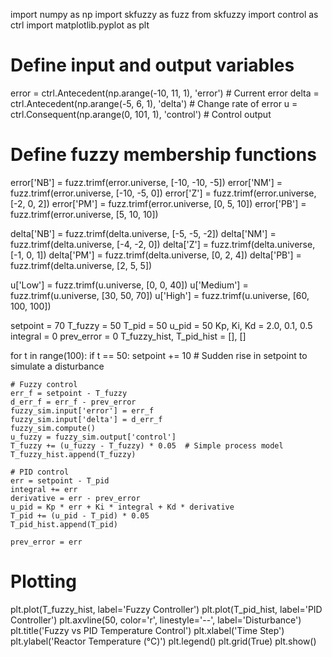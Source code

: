 import numpy as np
import skfuzzy as fuzz
from skfuzzy import control as ctrl
import matplotlib.pyplot as plt

# Define input and output variables
error = ctrl.Antecedent(np.arange(-10, 11, 1), 'error')  # Current error
delta = ctrl.Antecedent(np.arange(-5, 6, 1), 'delta')    # Change rate of error
u = ctrl.Consequent(np.arange(0, 101, 1), 'control')     # Control output

# Define fuzzy membership functions
error['NB'] = fuzz.trimf(error.universe, [-10, -10, -5])
error['NM'] = fuzz.trimf(error.universe, [-10, -5, 0])
error['Z']  = fuzz.trimf(error.universe, [-2, 0, 2])
error['PM'] = fuzz.trimf(error.universe, [0, 5, 10])
error['PB'] = fuzz.trimf(error.universe, [5, 10, 10])

delta['NB'] = fuzz.trimf(delta.universe, [-5, -5, -2])
delta['NM'] = fuzz.trimf(delta.universe, [-4, -2, 0])
delta['Z']  = fuzz.trimf(delta.universe, [-1, 0, 1])
delta['PM'] = fuzz.trimf(delta.universe, [0, 2, 4])
delta['PB'] = fuzz.trimf(delta.universe, [2, 5, 5])

u['Low']    = fuzz.trimf(u.universe, [0, 0, 40])
u['Medium'] = fuzz.trimf(u.universe, [30, 50, 70])
u['High']   = fuzz.trimf(u.universe, [60, 100, 100])

setpoint = 70
T_fuzzy = 50
T_pid = 50
u_pid = 50
Kp, Ki, Kd = 2.0, 0.1, 0.5
integral = 0
prev_error = 0
T_fuzzy_hist, T_pid_hist = [], []

for t in range(100):
    if t == 50:
        setpoint += 10  # Sudden rise in setpoint to simulate a disturbance

    # Fuzzy control
    err_f = setpoint - T_fuzzy
    d_err_f = err_f - prev_error
    fuzzy_sim.input['error'] = err_f
    fuzzy_sim.input['delta'] = d_err_f
    fuzzy_sim.compute()
    u_fuzzy = fuzzy_sim.output['control']
    T_fuzzy += (u_fuzzy - T_fuzzy) * 0.05  # Simple process model
    T_fuzzy_hist.append(T_fuzzy)

    # PID control
    err = setpoint - T_pid
    integral += err
    derivative = err - prev_error
    u_pid = Kp * err + Ki * integral + Kd * derivative
    T_pid += (u_pid - T_pid) * 0.05
    T_pid_hist.append(T_pid)

    prev_error = err

# Plotting
plt.plot(T_fuzzy_hist, label='Fuzzy Controller')
plt.plot(T_pid_hist, label='PID Controller')
plt.axvline(50, color='r', linestyle='--', label='Disturbance')
plt.title('Fuzzy vs PID Temperature Control')
plt.xlabel('Time Step')
plt.ylabel('Reactor Temperature (°C)')
plt.legend()
plt.grid(True)
plt.show()
